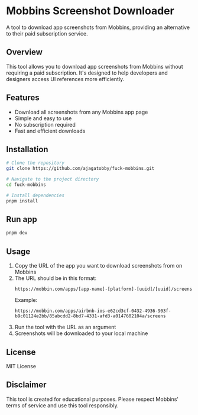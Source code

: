 # Mobbins Screenshot Downloader

A tool to download app screenshots from Mobbins, providing an alternative to their paid subscription service.

## Overview

This tool allows you to download app screenshots from Mobbins without requiring a paid subscription. It's designed to help developers and designers access UI references more efficiently.

## Features

- Download all screenshots from any Mobbins app page
- Simple and easy to use
- No subscription required
- Fast and efficient downloads

## Installation

```bash
# Clone the repository
git clone https://github.com/ajagatobby/fuck-mobbins.git

# Navigate to the project directory
cd fuck-mobbins

# Install dependencies
pnpm install
```

## Run app

```bash
pnpm dev
```

## Usage

1. Copy the URL of the app you want to download screenshots from on Mobbins
2. The URL should be in this format:
   ```
   https://mobbin.com/apps/[app-name]-[platform]-[uuid]/[uuid]/screens
   ```
   Example:
   ```
   https://mobbin.com/apps/airbnb-ios-e62cd3cf-0432-4936-903f-b9c01124e2bb/85abcdd2-8bd7-4331-afd3-a0147602104a/screens
   ```
3. Run the tool with the URL as an argument
4. Screenshots will be downloaded to your local machine

## License

MIT License

## Disclaimer

This tool is created for educational purposes. Please respect Mobbins' terms of service and use this tool responsibly.
